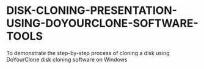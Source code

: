 # DISK-CLONING-PRESENTATION-USING-DOYOURCLONE-SOFTWARE-TOOLS
To demonstrate the step-by-step process of cloning a disk using DoYourClone disk cloning software on Windows
